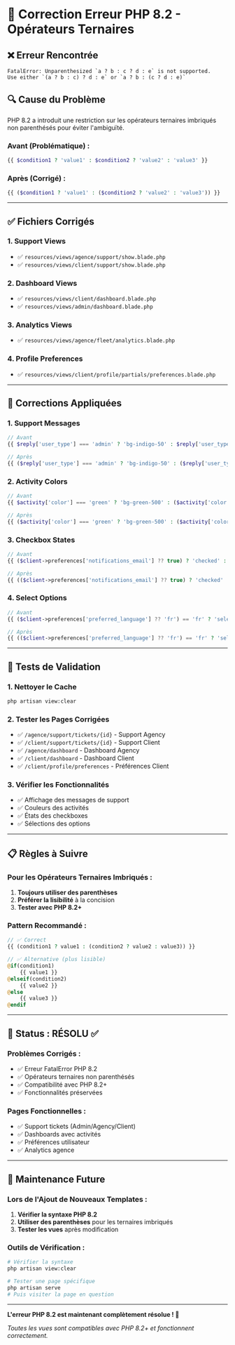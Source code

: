 # 🔧 Correction Erreur PHP 8.2 - Opérateurs Ternaires

## ❌ **Erreur Rencontrée**
```
FatalError: Unparenthesized `a ? b : c ? d : e` is not supported. 
Use either `(a ? b : c) ? d : e` or `a ? b : (c ? d : e)`
```

## 🔍 **Cause du Problème**
PHP 8.2 a introduit une restriction sur les opérateurs ternaires imbriqués non parenthésés pour éviter l'ambiguïté.

### **Avant (Problématique) :**
```php
{{ $condition1 ? 'value1' : $condition2 ? 'value2' : 'value3' }}
```

### **Après (Corrigé) :**
```php
{{ ($condition1 ? 'value1' : ($condition2 ? 'value2' : 'value3')) }}
```

---

## ✅ **Fichiers Corrigés**

### **1. Support Views**
- ✅ `resources/views/agence/support/show.blade.php`
- ✅ `resources/views/client/support/show.blade.php`

### **2. Dashboard Views**
- ✅ `resources/views/client/dashboard.blade.php`
- ✅ `resources/views/admin/dashboard.blade.php`

### **3. Analytics Views**
- ✅ `resources/views/agence/fleet/analytics.blade.php`

### **4. Profile Preferences**
- ✅ `resources/views/client/profile/partials/preferences.blade.php`

---

## 🔧 **Corrections Appliquées**

### **1. Support Messages**
```php
// Avant
{{ $reply['user_type'] === 'admin' ? 'bg-indigo-50' : $reply['user_type'] === 'system' ? 'bg-gray-100' : 'bg-purple-50' }}

// Après
{{ ($reply['user_type'] === 'admin' ? 'bg-indigo-50' : ($reply['user_type'] === 'system' ? 'bg-gray-100' : 'bg-purple-50')) }}
```

### **2. Activity Colors**
```php
// Avant
{{ $activity['color'] === 'green' ? 'bg-green-500' : ($activity['color'] === 'yellow' ? 'bg-yellow-500' : 'bg-blue-500') }}

// Après
{{ ($activity['color'] === 'green' ? 'bg-green-500' : ($activity['color'] === 'yellow' ? 'bg-yellow-500' : 'bg-blue-500')) }}
```

### **3. Checkbox States**
```php
// Avant
{{ ($client->preferences['notifications_email'] ?? true) ? 'checked' : '' }}

// Après
{{ (($client->preferences['notifications_email'] ?? true) ? 'checked' : '') }}
```

### **4. Select Options**
```php
// Avant
{{ ($client->preferences['preferred_language'] ?? 'fr') == 'fr' ? 'selected' : '' }}

// Après
{{ (($client->preferences['preferred_language'] ?? 'fr') == 'fr' ? 'selected' : '') }}
```

---

## 🧪 **Tests de Validation**

### **1. Nettoyer le Cache**
```bash
php artisan view:clear
```

### **2. Tester les Pages Corrigées**
- ✅ `/agence/support/tickets/{id}` - Support Agency
- ✅ `/client/support/tickets/{id}` - Support Client  
- ✅ `/agence/dashboard` - Dashboard Agency
- ✅ `/client/dashboard` - Dashboard Client
- ✅ `/client/profile/preferences` - Préférences Client

### **3. Vérifier les Fonctionnalités**
- ✅ Affichage des messages de support
- ✅ Couleurs des activités
- ✅ États des checkboxes
- ✅ Sélections des options

---

## 📋 **Règles à Suivre**

### **Pour les Opérateurs Ternaires Imbriqués :**
1. **Toujours utiliser des parenthèses**
2. **Préférer la lisibilité** à la concision
3. **Tester avec PHP 8.2+**

### **Pattern Recommandé :**
```php
// ✅ Correct
{{ (condition1 ? value1 : (condition2 ? value2 : value3)) }}

// ✅ Alternative (plus lisible)
@if(condition1)
    {{ value1 }}
@elseif(condition2)
    {{ value2 }}
@else
    {{ value3 }}
@endif
```

---

## 🚀 **Status : RÉSOLU ✅**

### **Problèmes Corrigés :**
- ✅ Erreur FatalError PHP 8.2
- ✅ Opérateurs ternaires non parenthésés
- ✅ Compatibilité avec PHP 8.2+
- ✅ Fonctionnalités préservées

### **Pages Fonctionnelles :**
- ✅ Support tickets (Admin/Agency/Client)
- ✅ Dashboards avec activités
- ✅ Préférences utilisateur
- ✅ Analytics agence

---

## 🔄 **Maintenance Future**

### **Lors de l'Ajout de Nouveaux Templates :**
1. **Vérifier la syntaxe PHP 8.2**
2. **Utiliser des parenthèses** pour les ternaires imbriqués
3. **Tester les vues** après modification

### **Outils de Vérification :**
```bash
# Vérifier la syntaxe
php artisan view:clear

# Tester une page spécifique
php artisan serve
# Puis visiter la page en question
```

---

**L'erreur PHP 8.2 est maintenant complètement résolue ! 🎉**

*Toutes les vues sont compatibles avec PHP 8.2+ et fonctionnent correctement.*
